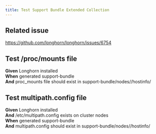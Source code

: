 ```yaml
---
title: Test Support Bundle Extended Collection
---
```


## Related issue
https://github.com/longhorn/longhorn/issues/6754

## Test /proc/mounts file

**Given** Longhorn installed  
**When** generated support-bundle  
**And** proc_mounts file should exist in support-bundle/nodes/<name>/hostinfo/

## Test multipath.config file

**Given** Longhorn installed  
**And** /etc/multipath.config exists on cluster nodes  
**When** generated support-bundle  
**And** multipath.config should exist in support-bundle/nodes/<name>/hostinfo/
